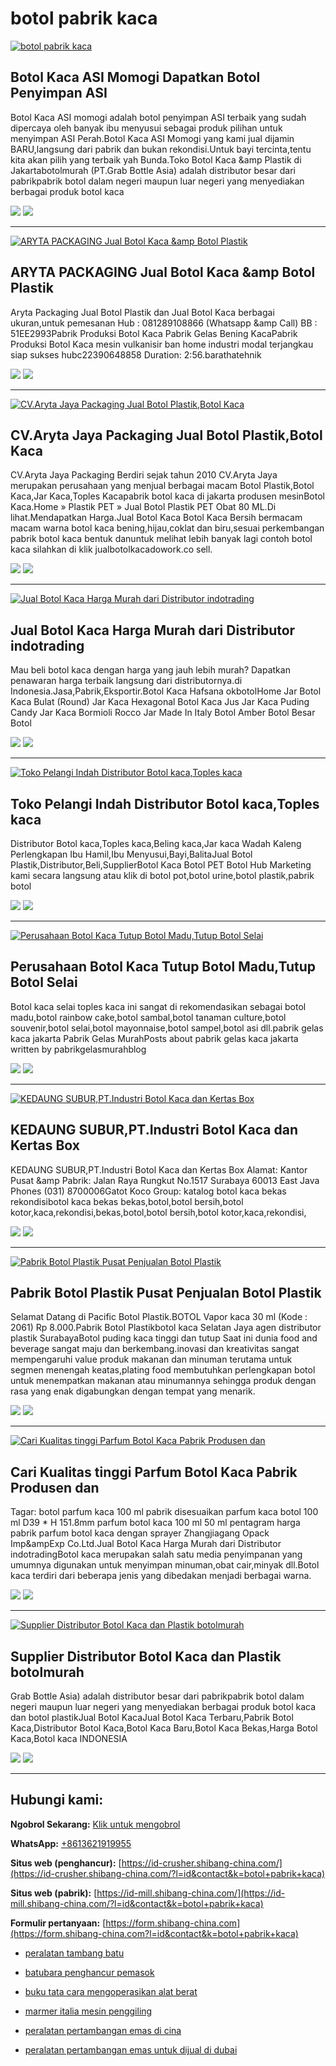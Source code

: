 # botol pabrik kaca

<a href="https://swt.shibang-china.com/?l=id&img&k=botol+pabrik+kaca" target="_blank">![botol pabrik kaca](http://static.shibang-china.com/all-800x300/617.jpg)</a>

## Botol Kaca ASI Momogi Dapatkan Botol Penyimpan ASI
Botol Kaca ASI momogi adalah botol penyimpan ASI terbaik yang sudah dipercaya oleh banyak ibu menyusui sebagai produk pilihan untuk menyimpan ASI Perah.Botol Kaca ASI Momogi yang kami jual dijamin BARU,langsung dari pabrik dan bukan rekondisi.Untuk bayi tercinta,tentu kita akan pilih yang terbaik yah Bunda.Toko Botol Kaca &amp Plastik di Jakartabotolmurah (PT.Grab Bottle Asia) adalah distributor besar dari pabrikpabrik botol dalam negeri maupun luar negeri yang menyediakan berbagai produk botol kaca


<a href="https://whatsapp.shibangsoft.com/WhatsApp.php" target="_blank" title="WhatsApp">![](http://static.shibang-china.com/icon/whatsapp.png)</a> <a href="https://swt.shibang-china.com/?l=id&icon&k=botol+pabrik+kaca" target="_blank">![](http://static.shibang-china.com/icon/chat-id.png)</a>

---

<a href="https://swt.shibang-china.com/?l=id&img&k=botol+pabrik+kaca" target="_blank">![ARYTA PACKAGING Jual Botol Kaca &amp Botol Plastik](http://static.shibang-china.com/all-800x300/790.jpg)</a>

## ARYTA PACKAGING Jual Botol Kaca &amp Botol Plastik
Aryta Packaging Jual Botol Plastik dan Jual Botol Kaca berbagai ukuran,untuk pemesanan Hub : 081289108866 (Whatsapp &amp Call) BB : 51EE2993Pabrik Produksi Botol Kaca Pabrik Gelas Bening KacaPabrik Produksi Botol Kaca mesin vulkanisir ban home industri modal terjangkau siap sukses hubc22390648858 Duration: 2:56.barathatehnik


<a href="https://whatsapp.shibangsoft.com/WhatsApp.php" target="_blank" title="WhatsApp">![](http://static.shibang-china.com/icon/whatsapp.png)</a> <a href="https://swt.shibang-china.com/?l=id&icon&k=botol+pabrik+kaca" target="_blank">![](http://static.shibang-china.com/icon/chat-id.png)</a>

---

<a href="https://swt.shibang-china.com/?l=id&img&k=botol+pabrik+kaca" target="_blank">![CV.Aryta Jaya Packaging Jual Botol Plastik,Botol Kaca](http://static.shibang-china.com/all-800x300/538.jpg)</a>

## CV.Aryta Jaya Packaging Jual Botol Plastik,Botol Kaca
CV.Aryta Jaya Packaging Berdiri sejak tahun 2010 CV.Aryta Jaya merupakan perusahaan yang menjual berbagai macam Botol Plastik,Botol Kaca,Jar Kaca,Toples Kacapabrik botol kaca di jakarta produsen mesinBotol Kaca.Home » Plastik PET » Jual Botol Plastik PET Obat 80 ML.Di lihat.Mendapatkan Harga.Jual Botol Kaca Botol Kaca Bersih bermacam macam warna botol kaca bening,hijau,coklat dan biru,sesuai perkembangan pabrik botol kaca bentuk danuntuk melihat lebih banyak lagi contoh botol kaca silahkan di klik jualbotolkacadowork.co sell.


<a href="https://whatsapp.shibangsoft.com/WhatsApp.php" target="_blank" title="WhatsApp">![](http://static.shibang-china.com/icon/whatsapp.png)</a> <a href="https://swt.shibang-china.com/?l=id&icon&k=botol+pabrik+kaca" target="_blank">![](http://static.shibang-china.com/icon/chat-id.png)</a>

---

<a href="https://swt.shibang-china.com/?l=id&img&k=botol+pabrik+kaca" target="_blank">![Jual Botol Kaca Harga Murah dari Distributor indotrading](http://static.shibang-china.com/all-800x300/241.jpg)</a>

## Jual Botol Kaca Harga Murah dari Distributor indotrading
Mau beli botol kaca dengan harga yang jauh lebih murah? Dapatkan penawaran harga terbaik langsung dari distributornya.di Indonesia.Jasa,Pabrik,Eksportir.Botol Kaca Hafsana okbotolHome Jar Botol Kaca Bulat (Round) Jar Kaca Hexagonal Botol Kaca Jus Jar Kaca Puding Candy Jar Kaca Bormioli Rocco Jar Made In Italy Botol Amber Botol Besar Botol


<a href="https://whatsapp.shibangsoft.com/WhatsApp.php" target="_blank" title="WhatsApp">![](http://static.shibang-china.com/icon/whatsapp.png)</a> <a href="https://swt.shibang-china.com/?l=id&icon&k=botol+pabrik+kaca" target="_blank">![](http://static.shibang-china.com/icon/chat-id.png)</a>

---

<a href="https://swt.shibang-china.com/?l=id&img&k=botol+pabrik+kaca" target="_blank">![Toko Pelangi Indah Distributor Botol kaca,Toples kaca](http://static.shibang-china.com/all-800x300/325.jpg)</a>

## Toko Pelangi Indah Distributor Botol kaca,Toples kaca
Distributor Botol kaca,Toples kaca,Beling kaca,Jar kaca Wadah Kaleng Perlengkapan Ibu Hamil,Ibu Menyusui,Bayi,BalitaJual Botol Plastik,Distributor,Beli,SupplierBotol Kaca Botol PET Botol Hub Marketing kami secara langsung atau klik di botol pot,botol urine,botol plastik,pabrik botol


<a href="https://whatsapp.shibangsoft.com/WhatsApp.php" target="_blank" title="WhatsApp">![](http://static.shibang-china.com/icon/whatsapp.png)</a> <a href="https://swt.shibang-china.com/?l=id&icon&k=botol+pabrik+kaca" target="_blank">![](http://static.shibang-china.com/icon/chat-id.png)</a>

---

<a href="https://swt.shibang-china.com/?l=id&img&k=botol+pabrik+kaca" target="_blank">![Perusahaan Botol Kaca Tutup Botol Madu,Tutup Botol Selai](http://static.shibang-china.com/all-800x300/393.jpg)</a>

## Perusahaan Botol Kaca Tutup Botol Madu,Tutup Botol Selai
Botol kaca selai toples kaca ini sangat di rekomendasikan sebagai botol madu,botol rainbow cake,botol sambal,botol tanaman culture,botol souvenir,botol selai,botol mayonnaise,botol sampel,botol asi dll.pabrik gelas kaca jakarta Pabrik Gelas MurahPosts about pabrik gelas kaca jakarta written by pabrikgelasmurahblog


<a href="https://whatsapp.shibangsoft.com/WhatsApp.php" target="_blank" title="WhatsApp">![](http://static.shibang-china.com/icon/whatsapp.png)</a> <a href="https://swt.shibang-china.com/?l=id&icon&k=botol+pabrik+kaca" target="_blank">![](http://static.shibang-china.com/icon/chat-id.png)</a>

---

<a href="https://swt.shibang-china.com/?l=id&img&k=botol+pabrik+kaca" target="_blank">![KEDAUNG SUBUR,PT.Industri Botol Kaca dan Kertas Box](http://static.shibang-china.com/all-800x300/313.jpg)</a>

## KEDAUNG SUBUR,PT.Industri Botol Kaca dan Kertas Box
KEDAUNG SUBUR,PT.Industri Botol Kaca dan Kertas Box Alamat: Kantor Pusat &amp Pabrik: Jalan Raya Rungkut No.1517 Surabaya 60013 East Java Phones (031) 8700006Gatot Koco Group: katalog botol kaca bekas rekondisibotol kaca bekas bekas,botol,botol bersih,botol kotor,kaca,rekondisi,bekas,botol,botol bersih,botol kotor,kaca,rekondisi,


<a href="https://whatsapp.shibangsoft.com/WhatsApp.php" target="_blank" title="WhatsApp">![](http://static.shibang-china.com/icon/whatsapp.png)</a> <a href="https://swt.shibang-china.com/?l=id&icon&k=botol+pabrik+kaca" target="_blank">![](http://static.shibang-china.com/icon/chat-id.png)</a>

---

<a href="https://swt.shibang-china.com/?l=id&img&k=botol+pabrik+kaca" target="_blank">![Pabrik Botol Plastik Pusat Penjualan Botol Plastik](http://static.shibang-china.com/all-800x300/1195.jpg)</a>

## Pabrik Botol Plastik Pusat Penjualan Botol Plastik
Selamat Datang di Pacific Botol Plastik.BOTOL Vapor kaca 30 ml (Kode : 2061) Rp 8.000.Pabrik Botol Plastikbotol kaca Selatan Jaya agen distributor plastik SurabayaBotol puding kaca tinggi dan tutup Saat ini dunia food and beverage sangat maju dan berkembang.inovasi dan kreativitas sangat mempengaruhi value produk makanan dan minuman terutama untuk segmen menengah keatas,plating food membutuhkan perlengkapan botol untuk menempatkan makanan atau minumannya sehingga produk dengan rasa yang enak digabungkan dengan tempat yang menarik.


<a href="https://whatsapp.shibangsoft.com/WhatsApp.php" target="_blank" title="WhatsApp">![](http://static.shibang-china.com/icon/whatsapp.png)</a> <a href="https://swt.shibang-china.com/?l=id&icon&k=botol+pabrik+kaca" target="_blank">![](http://static.shibang-china.com/icon/chat-id.png)</a>

---

<a href="https://swt.shibang-china.com/?l=id&img&k=botol+pabrik+kaca" target="_blank">![Cari Kualitas tinggi Parfum Botol Kaca Pabrik Produsen dan](http://static.shibang-china.com/all-800x300/1427.jpg)</a>

## Cari Kualitas tinggi Parfum Botol Kaca Pabrik Produsen dan
Tagar: botol parfum kaca 100 ml pabrik disesuaikan parfum kaca botol 100 ml D39 * H 151.8mm parfum botol kaca 100 ml 50 ml pentagram harga pabrik parfum botol kaca dengan sprayer Zhangjiagang Opack Imp&ampExp Co.Ltd.Jual Botol Kaca Harga Murah dari Distributor indotradingBotol kaca merupakan salah satu media penyimpanan yang umumnya digunakan untuk menyimpan minuman,obat cair,minyak dll.Botol kaca terdiri dari beberapa jenis yang dibedakan menjadi berbagai warna.


<a href="https://whatsapp.shibangsoft.com/WhatsApp.php" target="_blank" title="WhatsApp">![](http://static.shibang-china.com/icon/whatsapp.png)</a> <a href="https://swt.shibang-china.com/?l=id&icon&k=botol+pabrik+kaca" target="_blank">![](http://static.shibang-china.com/icon/chat-id.png)</a>

---

<a href="https://swt.shibang-china.com/?l=id&img&k=botol+pabrik+kaca" target="_blank">![Supplier Distributor Botol Kaca dan Plastik botolmurah](http://static.shibang-china.com/all-800x300/462.jpg)</a>

## Supplier Distributor Botol Kaca dan Plastik botolmurah
Grab Bottle Asia) adalah distributor besar dari pabrikpabrik botol dalam negeri maupun luar negeri yang menyediakan berbagai produk botol kaca dan botol plastikJual Botol Kaca﻿Jual Botol Kaca Terbaru,Pabrik Botol Kaca,Distributor Botol Kaca,Botol Kaca Baru,Botol Kaca Bekas,Harga Botol Kaca,Botol kaca INDONESIA


<a href="https://whatsapp.shibangsoft.com/WhatsApp.php" target="_blank" title="WhatsApp">![](http://static.shibang-china.com/icon/whatsapp.png)</a> <a href="https://swt.shibang-china.com/?l=id&icon&k=botol+pabrik+kaca" target="_blank">![](http://static.shibang-china.com/icon/chat-id.png)</a>

---
## Hubungi kami:

**Ngobrol Sekarang:** [Klik untuk mengobrol](https://swt.shibang-china.com?l=id&contact&k=botol+pabrik+kaca)

**WhatsApp:**  [+8613621919955](https://whatsapp.shibangsoft.com/WhatsApp.php)

**Situs web (penghancur):** [https://id-crusher.shibang-china.com/](https://id-crusher.shibang-china.com/?l=id&contact&k=botol+pabrik+kaca)

**Situs web (pabrik):** [https://id-mill.shibang-china.com/](https://id-mill.shibang-china.com/?l=id&contact&k=botol+pabrik+kaca)

**Formulir pertanyaan:** [https://form.shibang-china.com](https://form.shibang-china.com?l=id&contact&k=botol+pabrik+kaca)

* [peralatan tambang batu](../31/peralatan%20tambang%20batu.md)

* [batubara penghancur pemasok](../38/batubara%20penghancur%20pemasok.md)

* [buku tata cara mengoperasikan alat berat](../33/buku%20tata%20cara%20mengoperasikan%20alat%20berat.md)

* [marmer italia mesin penggiling](../31/marmer%20italia%20mesin%20penggiling.md)

* [peralatan pertambangan emas di cina](../34/peralatan%20pertambangan%20emas%20di%20cina.md)

* [peralatan pertambangan emas untuk dijual di dubai](../31/peralatan%20pertambangan%20emas%20untuk%20dijual%20di%20dubai.md)